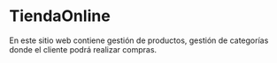 # TiendaOnline
En este sitio web contiene gestión de productos, gestión de categorías donde el cliente podrá realizar compras.
